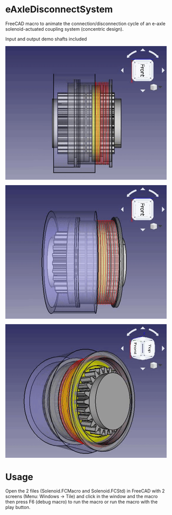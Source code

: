 # eAxleDisconnectSystem
FreeCAD macro to animate the connection/disconnection cycle of an e-axle solenoid-actuated coupling system (concentric design).

Input and output demo shafts included


![](/Video/GIF_N.gif)

![](/Video/GIF_L.gif)

![](/Video/GIF_P.gif)


# Usage
Open the 2 files (Solenoid.FCMacro and Solenoid.FCStd) in FreeCAD with 2 screens (Menu: Windows → Tile) and click in the window and the macro then press F6 (debug macro) to run the macro or run the macro with the play button.
